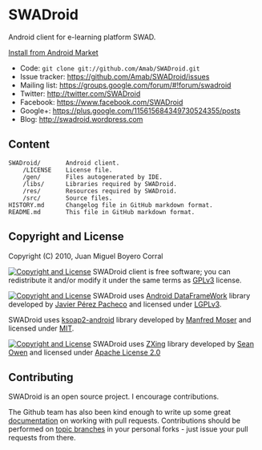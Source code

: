 # SWADroid

Android client for e-learning platform SWAD.

[Install from Android Market][apk]

* Code: `git clone git://github.com/Amab/SWADroid.git`
* Issue tracker: <https://github.com/Amab/SWADroid/issues>
* Mailing list: <https://groups.google.com/forum/#!forum/swadroid>
* Twitter: <http://twitter.com/SWADroid>
* Facebook: <https://www.facebook.com/SWADroid>
* Google+: <https://plus.google.com/115615684349730524355/posts>
* Blog: <http://swadroid.wordpress.com>

## Content

	SWADroid/		Android client.
		/LICENSE	License file.
		/gen/		Files autogenerated by IDE.
		/libs/		Libraries required by SWADroid.
		/res/		Resources required by SWADroid.
		/src/		Source files.
	HISTORY.md		Changelog file in GitHub markdown format.
	README.md		This file in GitHub markdown format.


## Copyright and License

Copyright (C) 2010, Juan Miguel Boyero Corral

[![Copyright and License](http://www.gnu.org/graphics/gplv3-88x31.png)][gplv3] SWADroid client is free software; you can redistribute it and/or modify
it under the same terms as [GPLv3][gplv3] license.

[![Copyright and License](http://www.gnu.org/graphics/lgplv3-88x31.png)][lgplv3]
SWADroid uses [Android DataFrameWork][androiddataframework-library] library developed by [Javier Pérez Pacheco][androiddataframework-author] and licensed under [LGPLv3][lgplv3].

SWADroid uses [ksoap2-android][ksoap2-library] library developed by [Manfred Moser][ksoap2-author] and licensed under [MIT][mit].

[![Copyright and License](http://www.apache.org/images/feather-small.gif)][apache2]
SWADroid uses [ZXing][zxing-library] library developed by [Sean Owen][zxing-author] and licensed under [Apache License 2.0][apache2]

## Contributing

SWADroid is an open source project.  I encourage contributions.

The Github team has also been kind enough to write up some great [documentation][doc_contrib] on working with pull requests. Contributions should be performed on [topic branches][topic_br] in your personal forks - just issue your pull requests from there.


[gplv3]: http://www.gnu.org/licenses/gpl.html
[lgplv3]: http://www.gnu.org/licenses/lgpl.html
[mit]: http://www.opensource.org/licenses/mit-license.php
[doc_contrib]: http://help.github.com/pull-requests/
[topic_br]: http://progit.org/book/ch3-4.html
[ksoap2-library]: http://code.google.com/p/ksoap2-android
[ksoap2-author]: https://github.com/mosabua
[androiddataframework-library]: http://code.google.com/p/androiddataframework/
[androiddataframework-author]: http://www.javielinux.com/quiensoy.php
[zxing-library]: http://code.google.com/p/zxing/
[zxing-author]: https://github.com/srowen
[apache2]: http://www.apache.org/licenses/LICENSE-2.0
[apk]: https://play.google.com/store/apps/details?id=es.ugr.swad.swadroid
